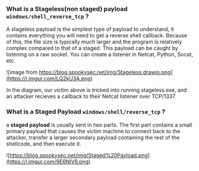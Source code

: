 ### What is a Stageless(non staged) payload `windows/shell_reverse_tcp` ?

A stageless payload is the simplest type of payload to understand, it contains everything you will need to get a reverse shell callback. Because of this, the file size is typically much larger and the program is relatively complex compared to that of a staged. This payload can be caught by listening on a raw socket. You can create a listener in Netcat, Python, Socat, etc.

![image from https://blog.spookysec.net/img/Stageless.drawio.png](https://i.imgur.com/LQ2kU3A.png)

In the diagram, our victim above is tricked into running stageless.exe, and an attacker recieves a callback to their Netcat listener over TCP/1337

### What is a Staged Payload `windows/shell/reverse_tcp` ?

a **staged payload** is usually sent in two parts. The first part contains a small primary payload that causes the victim machine to connect back to the attacker, transfer a larger secondary payload containing the rest of the shellcode, and then execute it.

![https://blog.spookysec.net/img/Staged%20Payload.png](https://i.imgur.com/9E6NlV6.png)

